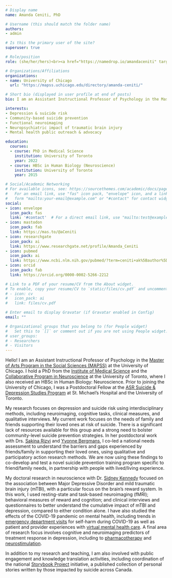 ```yaml
---
# Display name
name: Amanda Ceniti, PhD

# Username (this should match the folder name)
authors:
- admin

# Is this the primary user of the site?
superuser: true

# Role/position
role: (she/her/hers)<br><a href="https://namedrop.io/amandaceniti" target="_blank">hear my name</a><br><br>Assistant Instructional Professor

# Organizations/Affiliations
organizations:
- name: University of Chicago
  url: "https://mapss.uchicago.edu/directory/amanda-ceniti/"

# Short bio (displayed in user profile at end of posts)
bio: I am an Assistant Instructional Professor of Psychology in the Master of Arts Program in the Social Sciences (MAPSS) at the University of Chicago. My research interests include community-based suicide prevention focused on building social support capacity among family/friends of those at risk, the neurobiology of depression and suicide risk, and the psychiatric impact of traumatic brain injury.

interests:
- Depression & suicide risk
- Community-based suicide prevention
- Functional neuroimaging
- Neuropsychiatric impact of traumatic brain injury
- Mental health public outreach & advocacy

education:
  courses:
  - course: PhD in Medical Science
    institution: University of Toronto
    year: 2022
  - course: HBSc in Human Biology (Neuroscience)
    institution: University of Toronto
    year: 2015

# Social/Academic Networking
# For available icons, see: https://sourcethemes.com/academic/docs/page-builder/#icons
#   For an email link, use "fas" icon pack, "envelope" icon, and a link in the
#   form "mailto:your-email@example.com" or "#contact" for contact widget.
social:
- icon: envelope
  icon_pack: fas
  link: '#contact'  # For a direct email link, use "mailto:test@example.org".
- icon: mastodon
  icon_pack: fab
  link: https://mas.to/@aCeniti
- icon: researchgate
  icon_pack: ai
  link: https://www.researchgate.net/profile/Amanda_Ceniti
- icon: pubmed
  icon_pack: ai
  link: https://www.ncbi.nlm.nih.gov/pubmed/?term=ceniti+ak%5Bauthor%5D
- icon: orcid
  icon_pack: fab
  link: https://orcid.org/0000-0002-5266-2212

# Link to a PDF of your resume/CV from the About widget.
# To enable, copy your resume/CV to `static/files/cv.pdf` and uncomment the lines below.
# - icon: cv
#   icon_pack: ai
#   link: files/cv.pdf

# Enter email to display Gravatar (if Gravatar enabled in Config)
email: ""

# Organizational groups that you belong to (for People widget)
#   Set this to `[]` or comment out if you are not using People widget.
# user_groups:
# - Researchers
# - Visitors
---
```


Hello! I am an Assistant Instructional Professor of Psychology in the <a href="https://mapss.uchicago.edu/" target="_blank">Master of Arts Program in the Social Sciences (MAPSS)</a> at the University of Chicago. I hold a PhD from the <a href="https://ims.utoronto.ca/" target="_blank">Institute of Medical Science</a> and the <a href="https://neuroscience.utoronto.ca/" target="_blank">Collaborative Program in Neuroscience</a> at the University of Toronto, where I also received an HBSc in Human Biology: Neuroscience. Prior to joining the University of Chicago, I was a Postdoctoral Fellow at the <a href="https://asrlife.ca/" target="_blank">ASR Suicide & Depression Studies Program</a> at St. Michael’s Hospital and the University of Toronto.

My research focuses on depression and suicide risk using interdisciplinary methods, including neuroimaging, cognitive tasks, clinical measures, and qualitative interviews. My current work focuses on the needs of family and friends supporting their loved ones at risk of suicide. There is a significant lack of resources available for this group and a strong need to bolster community-level suicide prevention strategies. In her postdoctoral work with Drs. <a href="https://research.unityhealth.to/researchers/sakina-rizvi/">Sakina Rizvi</a> and <a href="https://psychiatry.utoronto.ca/faculty/yvonne-bergmans">Yvonne Bergmans</a>, I co-led a national needs assessment to understand the barriers and gaps experienced by friends/family in supporting their loved ones, using qualitative and participatory action research methods. We are now using these findings to co-develop and test a novel suicide prevention training program specific to friend/family needs, in partnership with people with lived/living experience.

My doctoral research in neuroscience with Dr. <a href="https://research.unityhealth.to/researchers/sidney-kennedy/" target="_blank">Sidney Kennedy</a> focused on the association between Major Depressive Disorder and mild traumatic brain injury (mTBI), with a particular focus on the brain’s reward system. In this work, I used resting-state and task-based neuroimaging (fMRI); behavioral measures of reward and cognition; and clinical interviews and questionnaires to better understand the cumulative impact of mTBI and depression, compared to either condition alone. I have also studied the effects of the COVID-19 pandemic on mental health, including trends in <a href="https://pubmed.ncbi.nlm.nih.gov/38642422/">emergency department visits</a> for self-harm during COVID-19 as well as patient and provider experiences with <a href="https://pubmed.ncbi.nlm.nih.gov/34986035/">virtual mental health care</a>. A final area of research focus involves cognitive and neuroimaging predictors of treatment response in depression, including to <a href="https://pubmed.ncbi.nlm.nih.gov/32349119/">pharmacotherapy</a> and <a href="https://pubmed.ncbi.nlm.nih.gov/28286473/">neurostimulation</a>.

In addition to my research and teaching, I am also involved with public engagement and knowledge translation activities, including coordination of the national <a href="https://asrlife.ca/storybook" target="_blank">Storybook Project</a> initiative, a published collection of personal stories written by those impacted by suicide across Canada.
